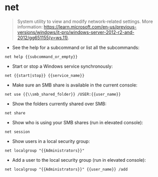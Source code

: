 # net

> System utility to view and modify network-related settings.
> More information: <https://learn.microsoft.com/en-us/previous-versions/windows/it-pro/windows-server-2012-r2-and-2012/gg651155(v=ws.11)>.

- See the help for a subcommand or list all the subcommands:

`net help {{subcommand_or_empty}}`

- Start or stop a Windows service synchronously:

`net {{start|stop}} {{service_name}}`

- Make sure an SMB share is available in the current console:

`net use {{\\smb_shared_folder}} /USER:{{user_name}}`

- Show the folders currently shared over SMB:

`net share`

- Show who is using your SMB shares (run in elevated console):

`net session`

- Show users in a local security group:

`net localgroup "{{Administrators}}"`

- Add a user to the local security group (run in elevated console):

`net localgroup "{{Administrators}}" {{user_name}} /add`
